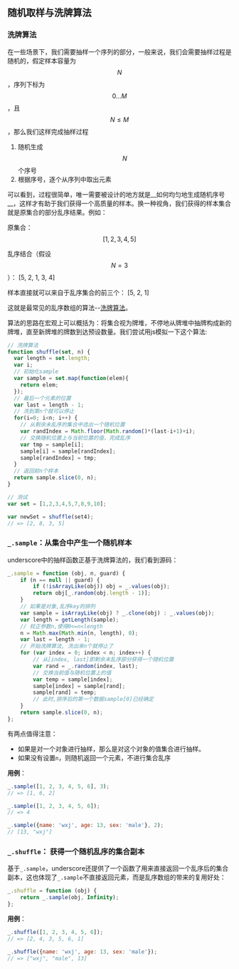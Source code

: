 ## 随机取样与洗牌算法
### 洗牌算法
在一些场景下，我们需要抽样一个序列的部分，一般来说，我们会需要抽样过程是随机的，假定样本容量为$$N$$，序列下标为$$0...M$$，且$$N \leq M$$，那么我们这样完成抽样过程
1. 随机生成$$N$$个序号
2. 根据序号，逐个从序列中取出元素

可以看到，过程很简单，唯一需要被设计的地方就是__如何均匀地生成随机序号__，这样才有助于我们获得一个高质量的样本。换一种视角，我们获得的样本集合就是原集合的部分乱序结果。例如：

原集合：$$ [1, 2, 3, 4, 5]$$

乱序结合（假设$$N=3$$）： [5, 2, 1, 3, 4]

样本直接就可以来自于乱序集合的前三个： [5, 2, 1]

这就是最常见的乱序数组的算法--[洗牌算法](https://en.wikipedia.org/wiki/Fisher%E2%80%93Yates_shuffle)。

算法的思路在宏观上可以概括为：将集合视为牌堆，不停地从牌堆中抽牌构成新的牌堆，直至新牌堆的牌数到达预设数量。我们尝试用js模拟一下这个算法:

```js
// 洗牌算法
function shuffle(set, n) {
  var length = set.length;
  var i;
  // 初始化sample
  var sample = set.map(function(elem){
    return elem;
  });
  // 最后一个元素的位置
  var last = length - 1;
  // 洗到第n个就可以停止
  for(i=0; i<n; i++) {
    // 从剩余未乱序的集合中选出一个随机位置
    var randIndex = Math.floor(Math.random()*(last-i+1)+i);
    // 交换随机位置上与当前位置的值，完成乱序
    var tmp = sample[i];
    sample[i] = sample[randIndex];
    sample[randIndex] = tmp;
  }
  // 返回前n个样本
  return sample.slice(0, n);
}

// 测试
var set = [1,2,3,4,5,7,8,9,10];

var newSet = shuffle(set4);
// => [2, 8, 3, 5]
```

### `_.sample`：从集合中产生一个随机样本
underscore中的抽样函数正基于洗牌算法的，我们看到源码：
```js
_.sample = function (obj, n, guard) {
    if (n == null || guard) {
        if (!isArrayLike(obj)) obj = _.values(obj);
        return obj[_.random(obj.length - 1)];
    }
    // 如果是对象,乱序key的排列
    var sample = isArrayLike(obj) ? _.clone(obj) : _.values(obj);
    var length = getLength(sample);
    // 校正参数n,使得0<=n<length
    n = Math.max(Math.min(n, length), 0);
    var last = length - 1;
    // 开始洗牌算法, 洗出来n个就停止了
    for (var index = 0; index < n; index++) {
        // 从[index, last]即剩余未乱序部分获得一个随机位置
        var rand = _.random(index, last);
        // 交换当前值与随机位置上的值
        var temp = sample[index];
        sample[index] = sample[rand];
        sample[rand] = temp;
        // 此时,排序后的第一个数据sample[0]已经确定
    }
    return sample.slice(0, n);
};
```

有两点值得注意：
- 如果是对一个对象进行抽样，那么是对这个对象的值集合进行抽样。
- 如果没有设置`n`，则随机返回一个元素，不进行集合乱序


__用例__：
```js
_.sample([1, 2, 3, 4, 5, 6], 3);
// => [1, 6, 2]

_.sample([1, 2, 3, 4, 5, 6]);
// => 4

_.sample({name: 'wxj', age: 13, sex: 'male'}, 2);
// [13, "wxj"]
```

### `_.shuffle`： 获得一个随机乱序的集合副本
基于`_.sample`，underscore还提供了一个函数了用来直接返回一个乱序后的集合副本，这也体现了`_.sample`不直接返回元素，而是乱序数组的带来的复用好处：
```js
_.shuffle = function (obj) {
    return _.sample(obj, Infinity);
};
```

__用例__：
```js
_.shuffle([1, 2, 3, 4, 5, 6]);
// => [2, 4, 3, 5, 6, 1]

_.shuffle({name: 'wxj', age: 13, sex: 'male'});
// => ["wxj", "male", 13]
```